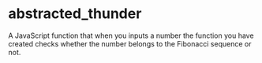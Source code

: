# abstracted_thunder
A JavaScript function that when you inputs a number the function you have created checks whether the number belongs to the Fibonacci sequence or not. 
